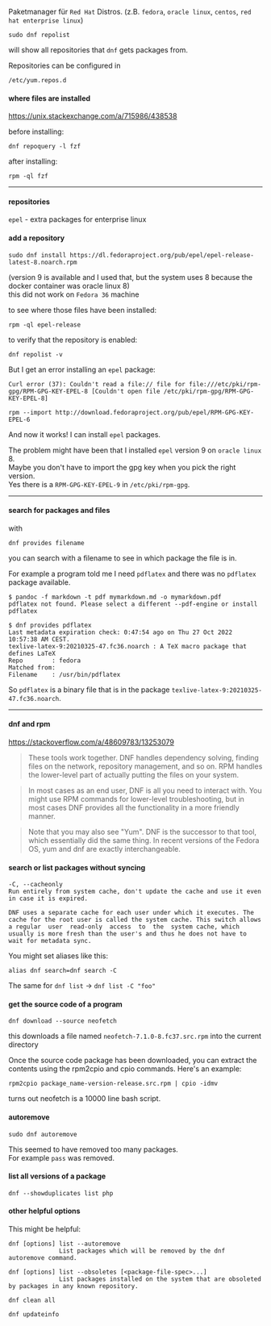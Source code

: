 Paketmanager für `Red Hat` Distros. (z.B. `fedora`, `oracle linux`, `centos`, `red hat enterprise linux`)

```
sudo dnf repolist
```
will show all repositories that `dnf` gets packages from.

Repositories can be configured in
```
/etc/yum.repos.d
```
#### where files are installed

https://unix.stackexchange.com/a/715986/438538

before installing:
```
dnf repoquery -l fzf
```

after installing:
```
rpm -ql fzf
```

***
#### repositories
`epel` - extra packages for enterprise linux

#### add a repository

```
sudo dnf install https://dl.fedoraproject.org/pub/epel/epel-release-latest-8.noarch.rpm
```
(version 9 is available and I used that, but the system uses 8 because the docker container was oracle linux 8)\
this did not work on `Fedora 36` machine

to see where those files have been installed:
```
rpm -ql epel-release
```

to verify that the repository is enabled:
```
dnf repolist -v
```

But I get an error installing an `epel` package:
```
Curl error (37): Couldn't read a file:// file for file:///etc/pki/rpm-gpg/RPM-GPG-KEY-EPEL-8 [Couldn't open file /etc/pki/rpm-gpg/RPM-GPG-KEY-EPEL-8]
```

```
rpm --import http://download.fedoraproject.org/pub/epel/RPM-GPG-KEY-EPEL-6
```

And now it works! I can install `epel` packages.

The problem might have been that I installed `epel` version 9 on `oracle linux` 8.\
Maybe you don't have to import the gpg key when you pick the right version.\
Yes there is a `RPM-GPG-KEY-EPEL-9` in `/etc/pki/rpm-gpg`.

***

#### search for packages and files

with
```
dnf provides filename
```
you can search with a filename to see in which package the file is in.

For example a program told me I need `pdflatex` and there was no `pdflatex` package available.

```
$ pandoc -f markdown -t pdf mymarkdown.md -o mymarkdown.pdf
pdflatex not found. Please select a different --pdf-engine or install pdflatex

$ dnf provides pdflatex
Last metadata expiration check: 0:47:54 ago on Thu 27 Oct 2022 10:57:38 AM CEST.
texlive-latex-9:20210325-47.fc36.noarch : A TeX macro package that defines LaTeX
Repo        : fedora
Matched from:
Filename    : /usr/bin/pdflatex
```

So `pdflatex` is a binary file that is in the package `texlive-latex-9:20210325-47.fc36.noarch`.

***

#### dnf and rpm

https://stackoverflow.com/a/48609783/13253079



> These tools work together. DNF handles dependency solving, finding files on the network, repository management, and so on. RPM handles the lower-level part of actually putting the files on your system.

> In most cases as an end user, DNF is all you need to interact with. You might use RPM commands for lower-level troubleshooting, but in most cases DNF provides all the functionality in a more friendly manner.

> Note that you may also see "Yum". DNF is the successor to that tool, which essentially did the same thing. In recent versions of the Fedora OS, yum and dnf are exactly interchangeable.


#### search or list packages without syncing

```
-C, --cacheonly
Run entirely from system cache, don't update the cache and use it even in case it is expired.

DNF uses a separate cache for each user under which it executes. The cache for the root user is called the system cache. This switch allows a regular  user  read-only  access  to  the  system cache, which usually is more fresh than the user's and thus he does not have to wait for metadata sync.
```

You might set aliases like this:
```
alias dnf search=dnf search -C
```

The same for `dnf list` -> `dnf list -C "foo"`

#### get the source code of a program

```
dnf download --source neofetch
```
this downloads a file named `neofetch-7.1.0-8.fc37.src.rpm` into the current directory


Once the source code package has been downloaded, you can extract the contents using the rpm2cpio and cpio commands. Here's an example:
```
rpm2cpio package_name-version-release.src.rpm | cpio -idmv
```
turns out neofetch is a 10000 line bash script.

#### autoremove

```
sudo dnf autoremove
```
This seemed to have removed too many packages.\
For example `pass` was removed.

#### list all versions of a package
```
dnf --showduplicates list php
```

#### other helpful options

This might be helpful:
```
dnf [options] list --autoremove
              List packages which will be removed by the dnf autoremove command.
```

```
dnf [options] list --obsoletes [<package-file-spec>...]
              List packages installed on the system that are obsoleted by packages in any known repository.
```

```
dnf clean all
```

```
dnf updateinfo
```
